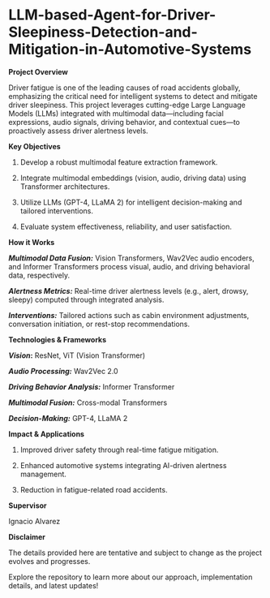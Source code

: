 # LLM-based-Agent-for-Driver-Sleepiness-Detection-and-Mitigation-in-Automotive-Systems

**Project Overview**

Driver fatigue is one of the leading causes of road accidents globally, emphasizing the critical need for intelligent systems to detect and mitigate driver sleepiness. This project leverages cutting-edge Large Language Models (LLMs) integrated with multimodal data—including facial expressions, audio signals, driving behavior, and contextual cues—to proactively assess driver alertness levels.


**Key Objectives**

1. Develop a robust multimodal feature extraction framework.

2. Integrate multimodal embeddings (vision, audio, driving data) using Transformer architectures.

3. Utilize LLMs (GPT-4, LLaMA 2) for intelligent decision-making and tailored interventions.

4. Evaluate system effectiveness, reliability, and user satisfaction.
   

**How it Works**

**_Multimodal Data Fusion:_** Vision Transformers, Wav2Vec audio encoders, and Informer Transformers process visual, audio, and driving behavioral data, respectively.

**_Alertness Metrics:_** Real-time driver alertness levels (e.g., alert, drowsy, sleepy) computed through integrated analysis.

**_Interventions:_** Tailored actions such as cabin environment adjustments, conversation initiation, or rest-stop recommendations.


**Technologies & Frameworks**

**_Vision_:** ResNet, ViT (Vision Transformer)

_**Audio Processing:**_ Wav2Vec 2.0

_**Driving Behavior Analysis:**_ Informer Transformer

**_Multimodal Fusion:_** Cross-modal Transformers

_**Decision-Making:**_ GPT-4, LLaMA 2


**Impact & Applications**

1. Improved driver safety through real-time fatigue mitigation.

2. Enhanced automotive systems integrating AI-driven alertness management.

3. Reduction in fatigue-related road accidents.

   
**Supervisor**

Ignacio Alvarez


**Disclaimer**

The details provided here are tentative and subject to change as the project evolves and progresses.

Explore the repository to learn more about our approach, implementation details, and latest updates!
